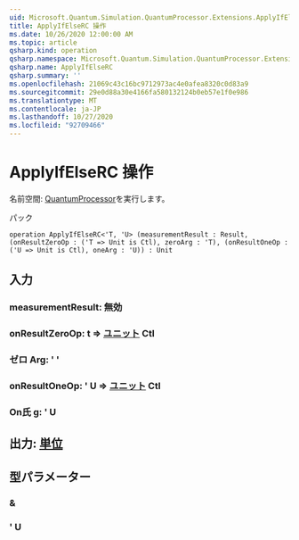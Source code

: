 ```yaml
---
uid: Microsoft.Quantum.Simulation.QuantumProcessor.Extensions.ApplyIfElseRC
title: ApplyIfElseRC 操作
ms.date: 10/26/2020 12:00:00 AM
ms.topic: article
qsharp.kind: operation
qsharp.namespace: Microsoft.Quantum.Simulation.QuantumProcessor.Extensions
qsharp.name: ApplyIfElseRC
qsharp.summary: ''
ms.openlocfilehash: 21069c43c16bc9712973ac4e0afea8320c0d83a9
ms.sourcegitcommit: 29e0d88a30e4166fa580132124b0eb57e1f0e986
ms.translationtype: MT
ms.contentlocale: ja-JP
ms.lasthandoff: 10/27/2020
ms.locfileid: "92709466"
---
```

# <a name="applyifelserc-operation"></a>ApplyIfElseRC 操作

名前空間: [QuantumProcessor](xref:Microsoft.Quantum.Simulation.QuantumProcessor.Extensions)を実行します。

パック [](https://nuget.org/packages/)




```qsharp
operation ApplyIfElseRC<'T, 'U> (measurementResult : Result, (onResultZeroOp : ('T => Unit is Ctl), zeroArg : 'T), (onResultOneOp : ('U => Unit is Ctl), oneArg : 'U)) : Unit
```


## <a name="input"></a>入力

### <a name="measurementresult--__invalidresult__"></a>measurementResult: __無効 <Result>__




### <a name="onresultzeroop--t--unit-ctl"></a>onResultZeroOp: t => [ユニット](xref:microsoft.quantum.lang-ref.unit) Ctl




### <a name="zeroarg--t"></a>ゼロ Arg: ' '




### <a name="onresultoneop--u--unit-ctl"></a>onResultOneOp: ' U => [ユニット](xref:microsoft.quantum.lang-ref.unit) Ctl




### <a name="onearg--u"></a>On氏 g: ' U





## <a name="output--unit"></a>出力: [単位](xref:microsoft.quantum.lang-ref.unit)



## <a name="type-parameters"></a>型パラメーター

### <a name="t"></a>&


### <a name="u"></a>' U

